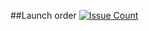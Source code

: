 ##Launch order 
[![Issue Count](https://codeclimate.com/github/DmitriyManaev/launch_order/badges/issue_count.svg)](https://codeclimate.com/github/DmitriyManaev/launch_order)

